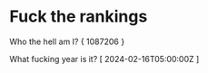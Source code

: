 # Fuck the rankings

Who the hell am I?
{ 1087206 }

What fucking year is it?
[ 2024-02-16T05:00:00Z ]
